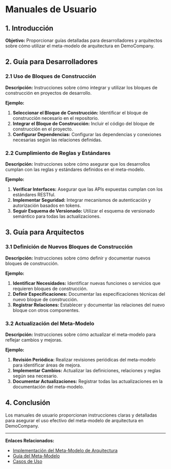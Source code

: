 # Manuales de Usuario

## 1. Introducción

**Objetivo:** Proporcionar guías detalladas para desarrolladores y arquitectos sobre cómo utilizar el meta-modelo de arquitectura en DemoCompany.

## 2. Guía para Desarrolladores

### 2.1 Uso de Bloques de Construcción

**Descripción:** Instrucciones sobre cómo integrar y utilizar los bloques de construcción en proyectos de desarrollo.

**Ejemplo:**
1. **Seleccionar el Bloque de Construcción:** Identificar el bloque de construcción necesario en el repositorio.
2. **Integrar el Bloque de Construcción:** Incluir el código del bloque de construcción en el proyecto.
3. **Configurar Dependencias:** Configurar las dependencias y conexiones necesarias según las relaciones definidas.

### 2.2 Cumplimiento de Reglas y Estándares

**Descripción:** Instrucciones sobre cómo asegurar que los desarrollos cumplan con las reglas y estándares definidos en el meta-modelo.

**Ejemplo:**
1. **Verificar Interfaces:** Asegurar que las APIs expuestas cumplan con los estándares RESTful.
2. **Implementar Seguridad:** Integrar mecanismos de autenticación y autorización basados en tokens.
3. **Seguir Esquema de Versionado:** Utilizar el esquema de versionado semántico para todas las actualizaciones.

## 3. Guía para Arquitectos

### 3.1 Definición de Nuevos Bloques de Construcción

**Descripción:** Instrucciones sobre cómo definir y documentar nuevos bloques de construcción.

**Ejemplo:**
1. **Identificar Necesidades:** Identificar nuevas funciones o servicios que requieren bloques de construcción.
2. **Definir Especificaciones:** Documentar las especificaciones técnicas del nuevo bloque de construcción.
3. **Registrar Relaciones:** Establecer y documentar las relaciones del nuevo bloque con otros componentes.

### 3.2 Actualización del Meta-Modelo

**Descripción:** Instrucciones sobre cómo actualizar el meta-modelo para reflejar cambios y mejoras.

**Ejemplo:**
1. **Revisión Periódica:** Realizar revisiones periódicas del meta-modelo para identificar áreas de mejora.
2. **Implementar Cambios:** Actualizar las definiciones, relaciones y reglas según sea necesario.
3. **Documentar Actualizaciones:** Registrar todas las actualizaciones en la documentación del meta-modelo.

## 4. Conclusión

Los manuales de usuario proporcionan instrucciones claras y detalladas para asegurar el uso efectivo del meta-modelo de arquitectura en DemoCompany.

---

**Enlaces Relacionados:**
- [Implementación del Meta-Modelo de Arquitectura](docs/Implementacion_del_Meta_Modelo_de_Arquitectura.md)
- [Guía del Meta-Modelo](docs/Guia_del_Meta_Modelo.md)
- [Casos de Uso](docs/Casos_de_Uso.md)
